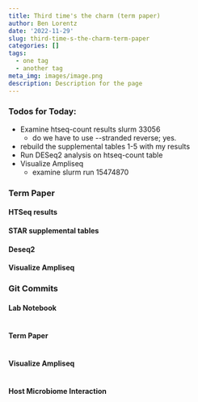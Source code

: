 ```yaml
---
title: Third time's the charm (term paper)
author: Ben Lorentz
date: '2022-11-29'
slug: third-time-s-the-charm-term-paper
categories: []
tags:
  - one tag
  - another tag
meta_img: images/image.png
description: Description for the page
---
```


### Todos for Today:

- Examine htseq-count results slurm 33056
  - do we have to use --stranded reverse; yes.
- rebuild the supplemental tables 1-5 with my results
- Run DESeq2 analysis on htseq-count table
- Visualize Ampliseq
  - examine slurm run 15474870
  
### Term Paper

#### HTSeq results

#### STAR supplemental tables

#### Deseq2 

#### Visualize Ampliseq


### Git Commits

#### Lab Notebook

```bash

```

#### Term Paper

```bash


```

#### Visualize Ampliseq

```bash


```

#### Host Microbiome Interaction

```bash

```
